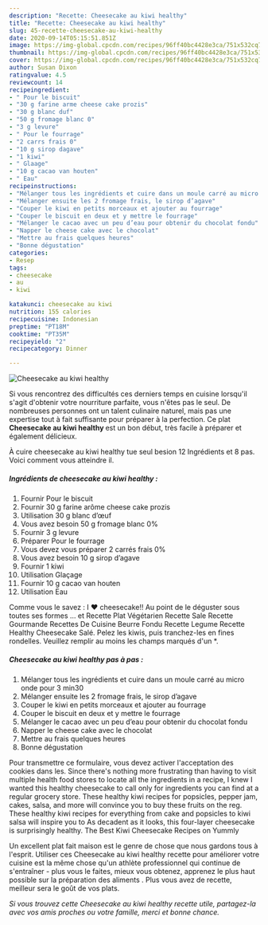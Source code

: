 ```yaml
---
description: "Recette: Cheesecake au kiwi healthy"
title: "Recette: Cheesecake au kiwi healthy"
slug: 45-recette-cheesecake-au-kiwi-healthy
date: 2020-09-14T05:15:51.851Z
image: https://img-global.cpcdn.com/recipes/96ff40bc4428e3ca/751x532cq70/cheesecake-au-kiwi-healthy-photo-principale-de-la-recette.jpg
thumbnail: https://img-global.cpcdn.com/recipes/96ff40bc4428e3ca/751x532cq70/cheesecake-au-kiwi-healthy-photo-principale-de-la-recette.jpg
cover: https://img-global.cpcdn.com/recipes/96ff40bc4428e3ca/751x532cq70/cheesecake-au-kiwi-healthy-photo-principale-de-la-recette.jpg
author: Susan Dixon
ratingvalue: 4.5
reviewcount: 14
recipeingredient:
- " Pour le biscuit"
- "30 g farine arme cheese cake prozis"
- "30 g blanc duf"
- "50 g fromage blanc 0"
- "3 g levure"
- " Pour le fourrage"
- "2 carrs frais 0"
- "10 g sirop dagave"
- "1 kiwi"
- " Glaage"
- "10 g cacao van houten"
- " Eau"
recipeinstructions:
- "Mélanger tous les ingrédients et cuire dans un moule carré au micro onde pour 3 min30"
- "Mélanger ensuite les 2 fromage frais, le sirop d’agave"
- "Couper le kiwi en petits morceaux et ajouter au fourrage"
- "Couper le biscuit en deux et y mettre le fourrage"
- "Mélanger le cacao avec un peu d’eau pour obtenir du chocolat fondu"
- "Napper le cheese cake avec le chocolat"
- "Mettre au frais quelques heures"
- "Bonne dégustation"
categories:
- Resep
tags:
- cheesecake
- au
- kiwi

katakunci: cheesecake au kiwi 
nutrition: 155 calories
recipecuisine: Indonesian
preptime: "PT18M"
cooktime: "PT35M"
recipeyield: "2"
recipecategory: Dinner

---
```



![Cheesecake au kiwi healthy](https://img-global.cpcdn.com/recipes/96ff40bc4428e3ca/751x532cq70/cheesecake-au-kiwi-healthy-photo-principale-de-la-recette.jpg)

Si vous rencontrez des difficultés ces derniers temps en cuisine lorsqu'il s'agit d'obtenir votre nourriture parfaite, vous n'êtes pas le seul. De nombreuses personnes ont un talent culinaire naturel, mais pas une expertise tout à fait suffisante pour préparer à la perfection. Ce plat <strong> Cheesecake au kiwi healthy </strong> est un bon début, très facile à préparer et également délicieux.

<!--inarticleads1-->

À cuire cheesecake au kiwi healthy tue seul besion 12 Ingrédients et 8 pas. Voici comment vous atteindre il.

##### Ingrédients de cheesecake au kiwi healthy :

1. Fournir  Pour le biscuit
1. Fournir 30 g farine arôme cheese cake prozis
1. Utilisation 30 g blanc d’œuf
1. Vous avez besoin 50 g fromage blanc 0%
1. Fournir 3 g levure
1. Préparer  Pour le fourrage
1. Vous devez vous préparer 2 carrés frais 0%
1. Vous avez besoin 10 g sirop d’agave
1. Fournir 1 kiwi
1. Utilisation  Glaçage
1. Fournir 10 g cacao van houten
1. Utilisation  Eau


Comme vous le savez : I ♥ cheesecake!! Au point de le déguster sous toutes ses formes … et Recette Plat Végétarien Recette Sale Recette Gourmande Recettes De Cuisine Beurre Fondu Recette Legume Recette Healthy Cheesecake Salé. Pelez les kiwis, puis tranchez-les en fines rondelles. Veuillez remplir au moins les champs marqués d&#39;un *. 

<!--inarticleads2-->

##### Cheesecake au kiwi healthy pas à pas :

1. Mélanger tous les ingrédients et cuire dans un moule carré au micro onde pour 3 min30
1. Mélanger ensuite les 2 fromage frais, le sirop d’agave
1. Couper le kiwi en petits morceaux et ajouter au fourrage
1. Couper le biscuit en deux et y mettre le fourrage
1. Mélanger le cacao avec un peu d’eau pour obtenir du chocolat fondu
1. Napper le cheese cake avec le chocolat
1. Mettre au frais quelques heures
1. Bonne dégustation


Pour transmettre ce formulaire, vous devez activer l&#39;acceptation des cookies dans les. Since there&#39;s nothing more frustrating than having to visit multiple health food stores to locate all the ingredients in a recipe, I knew I wanted this healthy cheesecake to call only for ingredients you can find at a regular grocery store. These healthy kiwi recipes for popsicles, pepper jam, cakes, salsa, and more will convince you to buy these fruits on the reg. These healthy kiwi recipes for everything from cake and popsicles to kiwi salsa will inspire you to As decadent as it looks, this four-layer cheesecake is surprisingly healthy. The Best Kiwi Cheesecake Recipes on Yummly 

<!--inarticleads1-->

<p>
Un excellent plat fait maison est le genre de chose que nous gardons tous à l'esprit. Utiliser ces Cheesecake au kiwi healthy recette pour améliorer votre cuisine est la même chose qu'un athlète professionnel qui continue de s'entraîner - plus vous le faites, mieux vous obtenez, apprenez le plus haut possible sur la préparation des aliments . Plus vous avez de recette, meilleur sera le goût de vos plats.
</p>

<p>
<i>Si vous trouvez cette Cheesecake au kiwi healthy recette utile, partagez-la avec vos amis proches ou votre famille, merci et bonne chance.</i>
</p>

